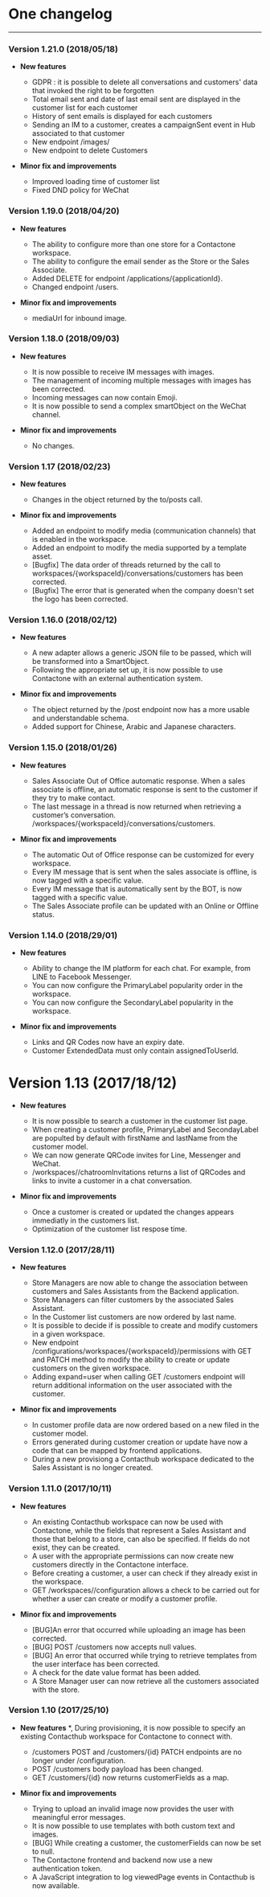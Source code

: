 # One changelog
---

### Version 1.21.0 (2018/05/18)

- **New features**
    *  GDPR : it is possible to delete all conversations and customers' data that invoked the right to be forgotten
    *  Total email sent and date of last email sent are displayed in the customer list for each customer
    *  History of sent emails is displayed for each customers
    *  Sending an IM to a customer, creates a campaignSent event in Hub associated to that customer
    *  New endpoint /images/<URL> 
    *  New endpoint to delete Customers

- **Minor fix and improvements**
    *  Improved loading time of customer list 
    *  Fixed DND policy for WeChat


### Version 1.19.0 (2018/04/20)

- **New features**
    * The ability to configure more than one store for a Contactone workspace.
    * The ability to configure the email sender as the Store or the Sales Associate.
    * Added DELETE for endpoint /applications/{applicationId}.
    * Changed endpoint /users.

- **Minor fix and improvements**
    * mediaUrl for inbound image.


### Version 1.18.0 (2018/09/03)

- **New features**
    * It is now possible to receive IM messages with images.
    * The management of incoming multiple messages with images has been corrected.
    * Incoming messages can now contain Emoji. 
    * It is now possible to send a complex smartObject on the WeChat channel.

- **Minor fix and improvements**
    * No changes.


### Version 1.17 (2018/02/23)

- **New features**
    * Changes in the object returned by the to/posts call. 

- **Minor fix and improvements**
    * Added an endpoint to modify media (communication channels) that is enabled in the workspace.
    * Added an endpoint to modify the media supported by a template asset.
    * [Bugfix] The data order of threads returned by the call to workspaces/{workspaceId}/conversations/customers has been corrected.
    * [Bugfix] The error that is generated when the company doesn't set the logo has been corrected.


### Version 1.16.0 (2018/02/12)

- **New features**
    * A new adapter allows a generic JSON file to be passed, which will be transformed into a SmartObject.
    * Following the appropriate set up, it is now possible to use Contactone with an external authentication system. 

- **Minor fix and improvements**
    * The object returned by the /post endpoint now has a more usable and understandable schema.
    * Added support for Chinese, Arabic and Japanese characters. 


### Version 1.15.0 (2018/01/26) 

- **New features**
    * Sales Associate Out of Office automatic response. When a sales associate is offline, an automatic response is sent to the customer if they try to make contact.
    * The last message in a thread is now returned when retrieving a customer’s conversation. /workspaces/{workspaceId}/conversations/customers.

- **Minor fix and improvements**
    * The automatic Out of Office response can be customized for every workspace.
    * Every IM message that is sent when the sales associate is offline, is now tagged with a specific value. 
    * Every IM message that is automatically sent by the BOT, is now tagged with a specific value.
    * The Sales Associate profile can be updated with an Online or Offline status.


### Version 1.14.0 (2018/29/01)

- **New features**
    * Ability to change the IM platform for each chat. For example, from LINE to Facebook Messenger.
    * You can now configure the PrimaryLabel popularity order in the workspace.
    * You can now configure the SecondaryLabel popularity in the workspace. 

- **Minor fix and improvements**
    * Links and QR Codes now have an expiry date. 
    * Customer ExtendedData must only contain assignedToUserId.


# Version 1.13 (2017/18/12)

- **New features**
    * It is now possible to search a customer in the customer list page.
    * When creating a customer profile, PrimaryLabel and SecondayLabel are populted by default with firstName and lastName from the customer model.
    * We can now generate QRCode invites for Line, Messenger and WeChat.
    * /workspaces/<workspaceId>/chatroomInvitations returns a list of QRCodes and links to invite a customer in a chat conversation.

- **Minor fix and improvements**
    * Once a customer is created or updated the changes appears immediatly in the customers list.
    * Optimization of the customer list respose time.


### Version 1.12.0 (2017/28/11)

- **New features**
    * Store Managers are now able to change the association between customers and Sales Assistants from the Backend application.
    * Store Managers can filter customers by the associated Sales Assistant.
    * In the Customer list customers are now ordered by last name.
    * It is possible to decide if is possible to create and modify customers in a given workspace.
    * New endpoint /configurations/workspaces/{workspaceId}/permissions with GET and PATCH method to modify the ability to create or update customers on the given workspace.
    * Adding expand=user when calling GET /customers endpoint will return additional information on the user associated with the customer.

- **Minor fix and improvements**
    * In customer profile data are now ordered based on a new filed in the customer model.
    * Errors generated during customer creation or update have now a code that can be mapped by frontend applications.
    * During a new provisiong a Contacthub workspace dedicated to the Sales Assistant is no longer created.


### Version 1.11.0 (2017/10/11)

- **New features**
    * An existing Contacthub workspace can now be used with Contactone, while the fields that represent a Sales Assistant and those that belong to a store, can also be specified. If fields do not exist, they can be created. 
    * A user with the appropriate permissions can now create new customers directly in the Contactone interface. 
    * Before creating a customer, a user can check if they already exist in the workspace. 
    * GET /workspaces/<workspaceId>/configuration allows a check to be carried out for whether a user can create or modify a customer profile.

- **Minor fix and improvements**
    * [BUG]An error that occurred while uploading an image has been corrected. 
    * [BUG] POST /customers now accepts null values.  
    * [BUG] An error that occurred while trying to retrieve templates from the user interface has been corrected. 
    * A check for the date value format has been added. 
    * A Store Manager user can now retrieve all the customers associated with the store.


### Version 1.10 (2017/25/10)

- **New features**
    *, During provisioning, it is now possible to specify an existing Contacthub workspace for Contactone to connect with.
    * /customers POST and /customers/{id} PATCH endpoints are no longer under /configuration.
    * POST /customers body payload has been changed.
    * GET /customers/{id} now returns customerFields as a map. 

- **Minor fix and improvements**
    * Trying to upload an invalid image now provides the user with meaningful error messages. 
    * It is now possible to use templates with both custom text and images.
    * [BUG] While creating a customer, the customerFields can now be set to null.
    * The Contactone frontend and backend now use a new authentication token.
    * A JavaScript integration to log viewedPage events in Contacthub is now available. 
